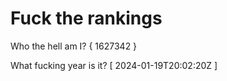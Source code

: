 # Fuck the rankings

Who the hell am I?
{ 1627342 }

What fucking year is it?
[ 2024-01-19T20:02:20Z ]

